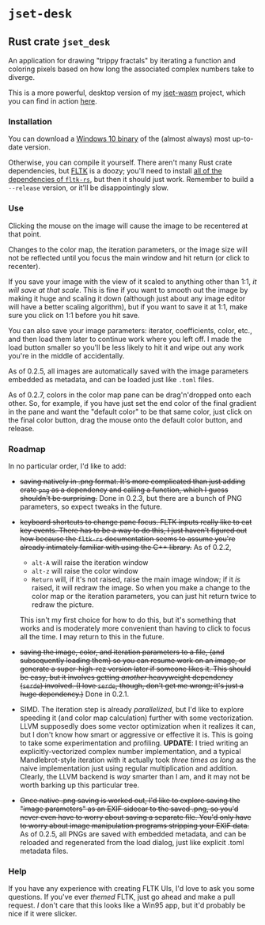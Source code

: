 # `jset-desk`
## Rust crate `jset_desk`
An application for drawing "trippy fractals" by iterating a function and
coloring pixels based on how long the associated complex numbers take to
diverge.

This is a more powerful, desktop version of my
[jset-wasm](https://github.com/d2718/jset-wasm) project, which you can
find in action [here](http://d2718.net/jset/).

### Installation

You can download a [Windows 10
binary](https://d2718.net/jset/jset_desk_win10.exe) of the (almost always)
most up-to-date version.

Otherwise, you can compile it yourself. There aren't many Rust crate
dependencies, but [FLTK](https://www.fltk.org/) is a doozy; you'll need
to install [all of the dependencies of
`fltk-rs`](https://docs.rs/fltk/latest/fltk/index.html#dependencies),
but then it should just work. Remember to build a `--release` version,
or it'll be disappointingly slow.

### Use

Clicking the mouse on the image will cause the image to be recentered at
that point.

Changes to the color map, the iteration parameters, or the image size
will not be reflected until you focus the main window and hit return (or
click to recenter).

If you save your image with the view of it scaled to anything other than
1:1, _it will save at that scale_. This is fine if you want to smooth out
the image by making it huge and scaling it down (although just about any
image editor will have a better scaling algorithm), but if you want to save
it at 1:1, make sure you click on 1:1 before you hit save.

You can also save your image parameters: iterator, coefficients, color, etc.,
and then load them later to continue work where you left off. I made the
load button smaller so you'll be less likely to hit it and wipe out any
work you're in the middle of accidentally.

As of 0.2.5, all images are automatically saved with the image parameters
embedded as metadata, and can be loaded just like `.toml` files.

As of 0.2.7, colors in the color map pane can be drag'n'dropped onto each
other. So, for example, if you have just set the end color of the final
gradient in the pane and want the "default color" to be that same color,
just click on the final color button, drag the mouse onto the default color
button, and release.

### Roadmap

In no particular order, I'd like to add:

  * ~~saving natively in .png format. It's more complicated than just adding
    crate `png` as a dependency and calling a function, which I guess
    shouldn't be surprising.~~ Done in 0.2.3, but there are a bunch of
    PNG parameters, so expect tweaks in the future.
  * ~~keyboard shortcuts to change pane focus. FLTK inputs really like to eat
    key events. There has to be a way to do this, I just haven't figured
    out how because the `fltk-rs` documentation seems to assume you're
    already intimately familiar with using the C++ library.~~ As of 0.2.2,
      + `alt-A` will raise the iteration window
      + `alt-z` will raise the color window
      + `Return` will, if it's not raised, raise the main image window; if
        it _is_ raised, it will redraw the image. So when you make a change
        to the color map or the iteration parameters, you can just hit
        return twice to redraw the picture.
        
    This isn't my first choice for how to do this, but it's something that
    works and is moderately more convenient than having to click to focus
    all the time. I may return to this in the future.
  * ~~saving the image, color, and iteration parameters to a file, (and
    subsequently loading them) so you can resume work on an image, or
    generate a super-high-rez version later if someone likes it. This should
    be easy, but it involves getting _another_ heavyweight dependency
    (`serde`) involved. (I love `serde`, though, don't get me wrong; it's
    just a huge dependency.)~~ Done in 0.2.1.
  * SIMD. The iteration step is already _parallelized_, but I'd like to
    explore speeding it (and color map calculation) further with some
    vectorization. LLVM supposedly does some vector optimization when it
    realizes it can, but I don't know how smart or aggressive or effective
    it is. This is going to take some experimentation and profiling.
    __UPDATE__: I tried writing an explicitly-vectorized complex number
    implementation, and a typical Mandlebrot-style iteration with it
    actually took _three times as long_ as the naive implementation just
    using regular multiplication and addition. Clearly, the LLVM backend
    is _way_ smarter than I am, and it may not be worth barking up this
    particular tree.
  * ~~Once native .png saving is worked out, I'd like to explore saving the
    "image parameters" as an EXIF sidecar to the saved .png, so you'd
    never even have to worry about saving a separate file. You'd only have
    to worry about image manipulation programs stripping your EXIF data.~~
    As of 0.2.5, all PNGs are saved with embedded metadata, and can be
    reloaded and regenerated from the load dialog, just like explicit
    .toml metadata files.

### Help

If you have any experience with creating FLTK UIs, I'd love to ask you some
questions. If you've ever _themed_ FLTK, just go ahead and make a pull
request. _I_ don't care that this looks like a Win95 app, but it'd probably
be nice if it were slicker.